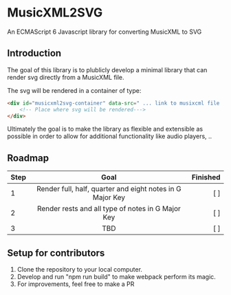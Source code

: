 # MusicXML2SVG

An ECMAScript 6 Javascript library for converting MusicXML to SVG

## Introduction

The goal of this library is to plublicly develop a minimal library that can render svg directly from a MusicXML file.

The svg will be rendered in a container of type:
```html
<div id="musicxml2svg-container" data-src=" ... link to musixcml file ... ">
    <!-- Place where svg will be rendered--->
</div>
```

Ultimately the goal is to make the library as flexible and extensible as possible in order to allow for additional functionality like audio players, ..

## Roadmap

| Step        | Goal           | Finished  |
| ------------- |:-------------:| -----:|
| 1     | Render full, half, quarter and eight notes in G Major Key | [ ] |
| 2     | Render rests and all type of notes in G Major Key      | [ ] |
| 3     | TBD      | [ ] |


## Setup for contributors

1. Clone the repository to your local computer.
2. Develop and run "npm run build" to make webpack perform its magic.
3. For improvements, feel free to make a PR